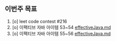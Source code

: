## 이번주 목표
1. [o] leet code contest #216
2. [o] 이팩티브 자바 아이템 53~54 [effectiveJava.md](https://github.com/Road-of-CODEr/stupid-week/blob/master/2020/12/week1/jh20s/effectiveJava.md)
3. [o] 이팩티브 자바 아이템 55~56 [effectiveJava.md](https://github.com/Road-of-CODEr/stupid-week/blob/master/2020/12/week1/jh20s/effectiveJava.md)

